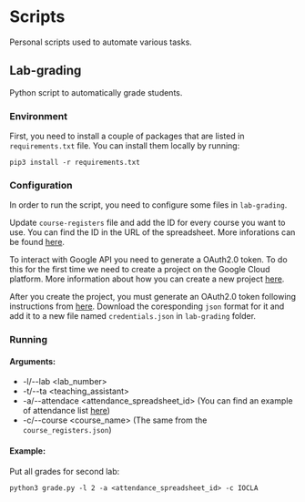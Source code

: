# Scripts

Personal scripts used to automate various tasks.

## Lab-grading

Python script to automatically grade students.

### Environment

First, you need to install a couple of packages that are listed in `requirements.txt` file.
You can install them locally by running:

```
pip3 install -r requirements.txt
```

### Configuration

In order to run the script, you need to configure some files in `lab-grading`.

Update `course-registers` file and add the ID for every course you want to use.
You can find the ID in the URL of the spreadsheet. More inforations can be found [here](https://developers.google.com/sheets/api/guides/concepts).

To interact with Google API you need to generate a OAuth2.0 token.
To do this for the first time we need to create a project on the Google Cloud platform.
More information about how you can create a new project [here](https://cloud.google.com/resource-manager/docs/creating-managing-projects).

After you create the project, you must generate an OAuth2.0 token following instructions
from [here](https://support.google.com/cloud/answer/6158849?hl=en).
Download the coresponding `json` format for it and add it to a new file named `credentials.json` in `lab-grading` folder.

### Running

#### Arguments:

- -l/--lab <lab_number>
- -t/--ta <teaching_assistant>
- -a/--attendace <attendance_spreadsheet_id> (You can find an example of attendance list [here](https://docs.google.com/spreadsheets/d/1iK4zBbQycSV7KuMorki2ZwyexwCUSH1KgULfml8bCJk/edit?usp=sharing))
- -c/--course <course_name> (The same from the `course_registers.json`)

#### Example:

Put all grades for second lab:

```
python3 grade.py -l 2 -a <attendance_spreadsheet_id> -c IOCLA
```
